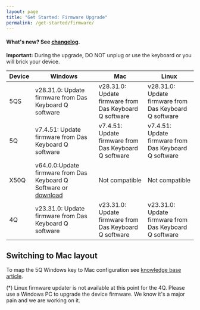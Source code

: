 ```yaml
---
layout: page
title: "Get Started: Firmware Upgrade"
permalink: /get-started/firmware/
---
```

#### What's new? See <a href="{{site.baseurl}}/updates/changelog-firmware/">changelog</a>.

<div class="alert alert-danger mt-3" role="alert">
<b>Important:</b> During the upgrade, DO NOT unplug or use the keyboard or you will brick your device.
</div>


<table class='table table-bordered'>
  <thead>
    <tr>
      <th scope="col">Device</th>
      <th scope="col">Windows</th>
      <th scope="col">Mac</th>
      <th scope="col">Linux</th>
    </tr>
    </thead>
    <tr>
      <td>5QS</td>
      <td>v28.31.0: Update firmware from Das Keyboard Q software</td>
      <td>v28.31.0: Update firmware from Das Keyboard Q software</td>
      <td>v28.31.0: Update firmware from Das Keyboard Q software</td>
    </tr>
    <tr>
      <td>
      5Q
      </td>
      <td>
        v7.4.51: Update firmware from Das Keyboard Q software
      </td>
      <td>v7.4.51: Update firmware from Das Keyboard Q software</td>
      <td>v7.4.51: Update firmware from Das Keyboard Q software</td>
    </tr>
    <tr>
      <td>
      X50Q
      </td>
      <td>
        v64.0.0:Update firmware from Das Keyboard Q Software or
        <a href='https://download.daskeyboard.com/q-software-releases/Firmware-releases/X50Q/X50Q_Firmware_64.0.0.exe'>
        download
        </a>
      </td>
      <td>Not compatible</td>
      <td>Not compatible</td>
    </tr>
    <tr>
      <td>
      4Q
      </td>
      <td>v23.31.0: Update firmware from Das Keyboard Q software</td>
      <td>v23.31.0: Update firmware from Das Keyboard Q software</td>
      <td>v23.31.0: Update firmware from Das Keyboard Q software</td>
    </tr>

</table>

## Switching to Mac layout

To map the 5Q Windows key to Mac configuration see [knowledge base article](https://daskeyboard.mojohelpdesk.com/help/article/199507).

<!-- ## Manual firmware upgrade -->

<!-- <table class='table table-bordered'>
  <thead>
    <tr>
      <th>Device</th>
      <th>Windows</th>
      <th>Mac</th>
      <th>Linux</th>
    </tr>
<tr>
      <td>
      5Q
      </td>
      <td>
        <a href='https://download.daskeyboard.com/q-software-releases/Firmware-releases/5Q/7.4.48/firmware.exe'>
        v7.4.48
        </a>
      </td>
      <td>Use Windows FW updater*</td>
      <td>Use Windows FW updater*</td>
    </tr>
    <tr>
      <td>
      X50Q
      </td>
      <td>
        <a href='https://download.daskeyboard.com/q-software-releases/Firmware-releases/X50Q/64.0.0/firmware.exe'>
        v64.0.0
        </a>
      </td>
      <td>Use Windows FW updater*</td>
      <td>Use Windows FW updater*</td>
    </tr>
    <tr>
      <td>
      4Q
      </td>
      <td>
        US layout:&nbsp;
        <a href='https://download.daskeyboard.com/q-software-releases/Firmware-releases/DK4Q/21.27.0/104/firmware.exe'>
        v21.24.0-US
        </a>
      <br/>
        EU layout:&nbsp;
        <a href='https://download.daskeyboard.com/q-software-releases/Firmware-releases/DK4Q/21.27.0/105/firmware.exe'>
        v21.24.0-EU
        </a>

      </td>
      <td>Use Windows FW updater*</td>
      <td>Use Windows FW updater*</td>
    </tr>
    </thead>
</table> -->

(*) Linux firmware updater is not available at this point for the 4Q. Please use a Windows PC to upgrade the device firmware. We know it's a major pain and we are working on it.

